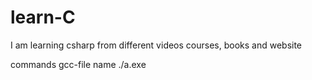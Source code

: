# learn-C
I am learning csharp from different videos courses, books and website

commands
gcc-file name
./a.exe 